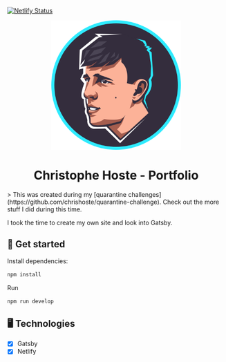 [![Netlify Status](https://api.netlify.com/api/v1/badges/8ce12872-e74a-43dc-baa1-50eb570f41cc/deploy-status)](https://app.netlify.com/sites/chrishoste/deploys)

<p align="center">
  <a href="https://chrishoste.com">
    <img alt="Christophe" src="https://github.com/chrishoste/.com/blob/master/images/chris.png" width="300" />
  </a>
</p>
<h1 align="center">
    Christophe Hoste - Portfolio
</h1>
> This was created during my [quarantine challenges](https://github.com/chrishoste/quarantine-challenge). Check out the more stuff I did during this time.

I took the time to create my own site and look into Gatsby.

## 🚀 Get started

Install dependencies:

```sh
npm install
```

Run

```sh
npm run develop
```

## 🖥 Technologies
- [x] Gatsby
- [x] Netlify
